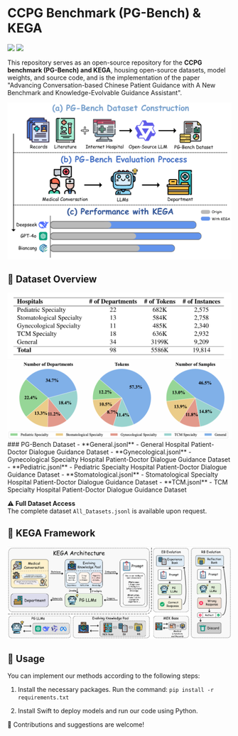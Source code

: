 # CCPG Benchmark (PG-Bench) & KEGA 
<p float="left"><img src="https://img.shields.io/badge/python-v3.9+-red"> <img src="https://img.shields.io/badge/pytorch-v2.6+-blue">

This repository serves as an open-source repository for the **CCPG benchmark (PG-Bench) and KEGA**, housing open-source datasets, model weights, and source code, and is the implementation of the paper "Advancing Conversation-based Chinese Patient Guidance with A New Benchmark and Knowledge-Evolvable Guidance Assistant".

<img src="Pictures/figure1.png" alt="figure1" border="0">


## 📂 Dataset Overview
<img src="Pictures/table1.png" alt="table1" border="0">
<img src="Pictures/figure3.png" alt="figure3" border="0">
### PG-Bench Dataset
- **General.jsonl** - General Hospital Patient-Doctor Dialogue Guidance Dataset
- **Gynecological.jsonl** - Gynecological Specialty Hospital Patient-Doctor Dialogue Guidance Dataset
- **Pediatric.jsonl** - Pediatric Specialty Hospital Patient-Doctor Dialogue Guidance Dataset  
- **Stomatological.jsonl** - Stomatological Specialty Hospital Patient-Doctor Dialogue Guidance Dataset
- **TCM.jsonl** - TCM Specialty Hospital Patient-Doctor Dialogue Guidance Dataset

⚠️ **Full Dataset Access**  
The complete dataset `All_Datasets.jsonl` is available upon request.

## 🧠 KEGA Framework
<img src="Pictures/figure2.png" alt="figure2" border="0">

## 📖 Usage
You can implement our methods according to the following steps:

1. Install the necessary packages. Run the command: `pip install -r requirements.txt`

2. Install Swift to deploy models and run our code using Python.


🌟 Contributions and suggestions are welcome!
